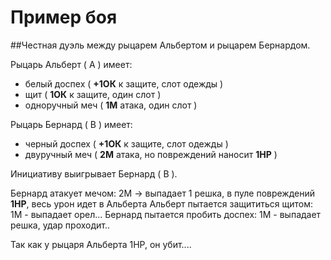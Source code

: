 # Пример боя

##Честная дуэль между рыцарем Альбертом и рыцарем Бернардом.

Рыцарь Альберт ( A ) имеет:
* белый доспех ( **+1ОК** к защите, слот одежды )
* щит ( **1ОК** к защите, один слот )
* одноручный меч ( **1М** атака, один слот )

Рыцарь Бернард ( B ) имеет:
* черный доспех ( **+1ОК** к защите, слот одежды )
* двуручный меч ( **2М** атака, но повреждений наносит **1HP** )

Инициативу выигрывает Бернард ( B ).

Бернард атакует мечом: 2M -> выпадает 1 решка, в пуле повреждений **1HP**,
весь урон идет в Альберта
Альберт пытается защититься щитом: 1M - выпадает орел...
Бернард пытается пробить доспех: 1М - выпадает решка, удар проходит..

Так как у рыцаря Альберта 1НP, он убит....

